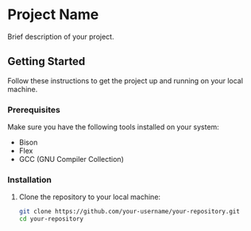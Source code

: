 # Project Name

Brief description of your project.

## Getting Started

Follow these instructions to get the project up and running on your local machine.

### Prerequisites

Make sure you have the following tools installed on your system:

- Bison
- Flex
- GCC (GNU Compiler Collection)

### Installation

1. Clone the repository to your local machine:

   ```bash
   git clone https://github.com/your-username/your-repository.git
   cd your-repository

